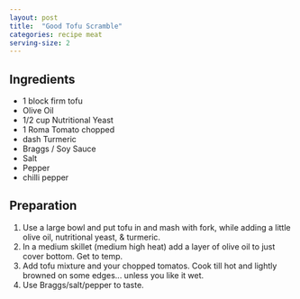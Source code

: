```yaml
---
layout: post
title:  "Good Tofu Scramble"
categories: recipe meat
serving-size: 2
---
```


## Ingredients

- 1 block firm tofu
- Olive Oil
- 1/2 cup Nutritional Yeast
- 1 Roma Tomato chopped
- dash Turmeric
- Braggs / Soy Sauce
- Salt
- Pepper
- chilli pepper

## Preparation

1. Use a large bowl and put tofu in and mash with fork, while adding a little olive oil, nutritional yeast, & turmeric.
2. In a medium skillet (medium high heat) add a layer of olive oil to just cover bottom. Get to temp.
3. Add tofu mixture and your chopped tomatos. Cook till hot and lightly browned on some edges... unless you like it wet.
4. Use Braggs/salt/pepper to taste.
